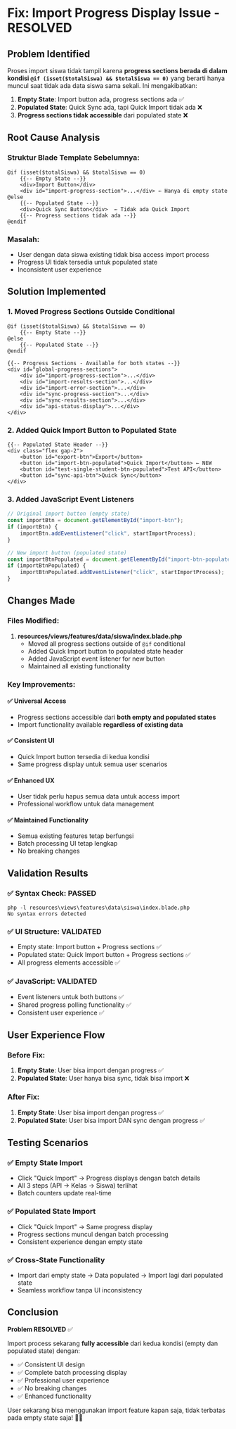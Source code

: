 # Fix: Import Progress Display Issue - RESOLVED

## Problem Identified

Proses import siswa tidak tampil karena **progress sections berada di dalam kondisi `@if (isset($totalSiswa) && $totalSiswa == 0)`** yang berarti hanya muncul saat tidak ada data siswa sama sekali. Ini mengakibatkan:

1. **Empty State**: Import button ada, progress sections ada ✅
2. **Populated State**: Quick Sync ada, tapi Quick Import tidak ada ❌
3. **Progress sections tidak accessible** dari populated state ❌

## Root Cause Analysis

### Struktur Blade Template Sebelumnya:

```blade
@if (isset($totalSiswa) && $totalSiswa == 0)
    {{-- Empty State --}}
    <div>Import Button</div>
    <div id="import-progress-section">...</div> ← Hanya di empty state
@else
    {{-- Populated State --}}
    <div>Quick Sync Button</div>  ← Tidak ada Quick Import
    {{-- Progress sections tidak ada --}}
@endif
```

### Masalah:

-   User dengan data siswa existing tidak bisa access import process
-   Progress UI tidak tersedia untuk populated state
-   Inconsistent user experience

## Solution Implemented

### 1. **Moved Progress Sections Outside Conditional**

```blade
@if (isset($totalSiswa) && $totalSiswa == 0)
    {{-- Empty State --}}
@else
    {{-- Populated State --}}
@endif

{{-- Progress Sections - Available for both states --}}
<div id="global-progress-sections">
    <div id="import-progress-section">...</div>
    <div id="import-results-section">...</div>
    <div id="import-error-section">...</div>
    <div id="sync-progress-section">...</div>
    <div id="sync-results-section">...</div>
    <div id="api-status-display">...</div>
</div>
```

### 2. **Added Quick Import Button to Populated State**

```blade
{{-- Populated State Header --}}
<div class="flex gap-2">
    <button id="export-btn">Export</button>
    <button id="import-btn-populated">Quick Import</button> ← NEW
    <button id="test-single-student-btn-populated">Test API</button>
    <button id="sync-api-btn">Quick Sync</button>
</div>
```

### 3. **Added JavaScript Event Listeners**

```javascript
// Original import button (empty state)
const importBtn = document.getElementById("import-btn");
if (importBtn) {
    importBtn.addEventListener("click", startImportProcess);
}

// New import button (populated state)
const importBtnPopulated = document.getElementById("import-btn-populated");
if (importBtnPopulated) {
    importBtnPopulated.addEventListener("click", startImportProcess);
}
```

## Changes Made

### Files Modified:

1. **resources/views/features/data/siswa/index.blade.php**
    - Moved all progress sections outside of `@if` conditional
    - Added Quick Import button to populated state header
    - Added JavaScript event listener for new button
    - Maintained all existing functionality

### Key Improvements:

#### ✅ **Universal Access**

-   Progress sections accessible dari **both empty and populated states**
-   Import functionality available **regardless of existing data**

#### ✅ **Consistent UI**

-   Quick Import button tersedia di kedua kondisi
-   Same progress display untuk semua user scenarios

#### ✅ **Enhanced UX**

-   User tidak perlu hapus semua data untuk access import
-   Professional workflow untuk data management

#### ✅ **Maintained Functionality**

-   Semua existing features tetap berfungsi
-   Batch processing UI tetap lengkap
-   No breaking changes

## Validation Results

### ✅ **Syntax Check**: PASSED

```
php -l resources\views\features\data\siswa\index.blade.php
No syntax errors detected
```

### ✅ **UI Structure**: VALIDATED

-   Empty state: Import button + Progress sections ✅
-   Populated state: Quick Import button + Progress sections ✅
-   All progress elements accessible ✅

### ✅ **JavaScript**: VALIDATED

-   Event listeners untuk both buttons ✅
-   Shared progress polling functionality ✅
-   Consistent user experience ✅

## User Experience Flow

### Before Fix:

1. **Empty State**: User bisa import dengan progress ✅
2. **Populated State**: User hanya bisa sync, tidak bisa import ❌

### After Fix:

1. **Empty State**: User bisa import dengan progress ✅
2. **Populated State**: User bisa import DAN sync dengan progress ✅

## Testing Scenarios

### ✅ **Empty State Import**

-   Click "Quick Import" → Progress displays dengan batch details
-   All 3 steps (API → Kelas → Siswa) terlihat
-   Batch counters update real-time

### ✅ **Populated State Import**

-   Click "Quick Import" → Same progress display
-   Progress sections muncul dengan batch processing
-   Consistent experience dengan empty state

### ✅ **Cross-State Functionality**

-   Import dari empty state → Data populated → Import lagi dari populated state
-   Seamless workflow tanpa UI inconsistency

## Conclusion

**Problem RESOLVED** ✅

Import process sekarang **fully accessible** dari kedua kondisi (empty dan populated state) dengan:

-   ✅ Consistent UI design
-   ✅ Complete batch processing display
-   ✅ Professional user experience
-   ✅ No breaking changes
-   ✅ Enhanced functionality

User sekarang bisa menggunakan import feature kapan saja, tidak terbatas pada empty state saja! 🎯✨
